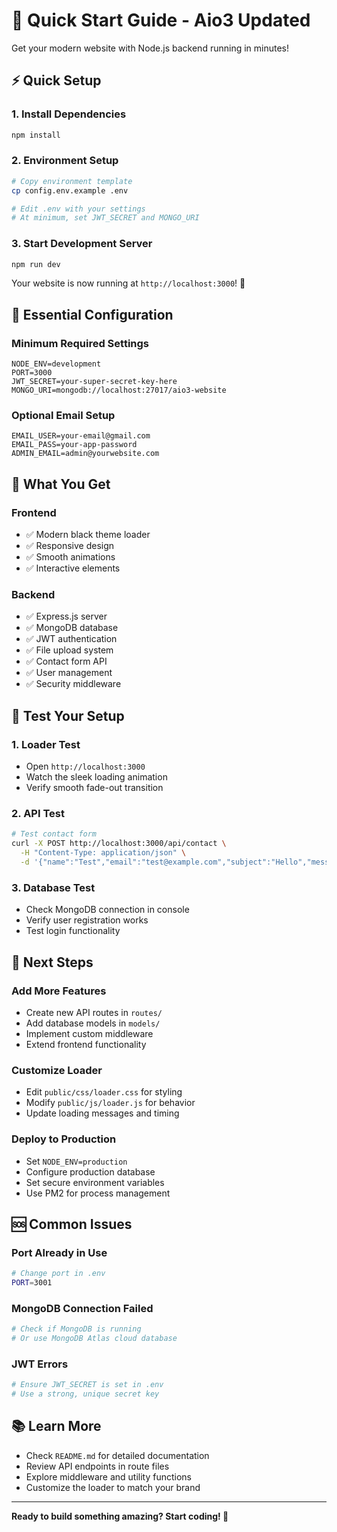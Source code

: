 # 🚀 Quick Start Guide - Aio3 Updated

Get your modern website with Node.js backend running in minutes!

## ⚡ Quick Setup

### 1. Install Dependencies
```bash
npm install
```

### 2. Environment Setup
```bash
# Copy environment template
cp config.env.example .env

# Edit .env with your settings
# At minimum, set JWT_SECRET and MONGO_URI
```

### 3. Start Development Server
```bash
npm run dev
```

Your website is now running at `http://localhost:3000`! 🎉

## 🔧 Essential Configuration

### Minimum Required Settings
```env
NODE_ENV=development
PORT=3000
JWT_SECRET=your-super-secret-key-here
MONGO_URI=mongodb://localhost:27017/aio3-website
```

### Optional Email Setup
```env
EMAIL_USER=your-email@gmail.com
EMAIL_PASS=your-app-password
ADMIN_EMAIL=admin@yourwebsite.com
```

## 📱 What You Get

### Frontend
- ✅ Modern black theme loader
- ✅ Responsive design
- ✅ Smooth animations
- ✅ Interactive elements

### Backend
- ✅ Express.js server
- ✅ MongoDB database
- ✅ JWT authentication
- ✅ File upload system
- ✅ Contact form API
- ✅ User management
- ✅ Security middleware

## 🧪 Test Your Setup

### 1. Loader Test
- Open `http://localhost:3000`
- Watch the sleek loading animation
- Verify smooth fade-out transition

### 2. API Test
```bash
# Test contact form
curl -X POST http://localhost:3000/api/contact \
  -H "Content-Type: application/json" \
  -d '{"name":"Test","email":"test@example.com","subject":"Hello","message":"Testing"}'
```

### 3. Database Test
- Check MongoDB connection in console
- Verify user registration works
- Test login functionality

## 🚀 Next Steps

### Add More Features
- Create new API routes in `routes/`
- Add database models in `models/`
- Implement custom middleware
- Extend frontend functionality

### Customize Loader
- Edit `public/css/loader.css` for styling
- Modify `public/js/loader.js` for behavior
- Update loading messages and timing

### Deploy to Production
- Set `NODE_ENV=production`
- Configure production database
- Set secure environment variables
- Use PM2 for process management

## 🆘 Common Issues

### Port Already in Use
```bash
# Change port in .env
PORT=3001
```

### MongoDB Connection Failed
```bash
# Check if MongoDB is running
# Or use MongoDB Atlas cloud database
```

### JWT Errors
```bash
# Ensure JWT_SECRET is set in .env
# Use a strong, unique secret key
```

## 📚 Learn More

- Check `README.md` for detailed documentation
- Review API endpoints in route files
- Explore middleware and utility functions
- Customize the loader to match your brand

---

**Ready to build something amazing? Start coding! 🎯**
